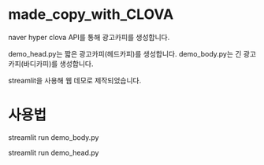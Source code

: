 # made_copy_with_CLOVA

naver hyper clova API를 통해 광고카피를 생성합니다.

demo_head.py는 짧은 광고카피(헤드카피)를 생성합니다.
demo_body.py는 긴 광고카피(바디카피)를 생성합니다.

streamlit을 사용해 웹 데모로 제작되었습니다.

# 사용법

streamlit run demo_body.py

streamlit run demo_head.py
